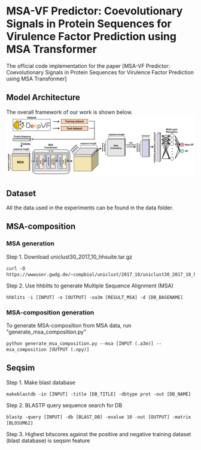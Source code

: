# MSA-VF Predictor: Coevolutionary Signals in Protein Sequences for Virulence Factor Prediction using MSA Transformer
The official code implementation for the paper [MSA-VF Predictor: Coevolutionary Signals in Protein Sequences for Virulence Factor Prediction using MSA Transformer]

## Model Architecture
The overall framework of our work is shown below.
![Overall Framework](img/model.png)

## Dataset
All the data used in the experiments can be found in the data folder.

## MSA-composition
### MSA generation
Step 1. Download uniclust30_2017_10_hhsuite.tar.gz
```
curl -O https://wwwuser.gwdg.de/~compbiol/uniclust/2017_10/uniclust30_2017_10_hhsuite.tar.gz
```
Step 2. Use hhblits to generate Multiple Sequence Alignment (MSA)
```
hhblits -i [INPUT] -o [OUTPUT] -oa3m [RESULT_MSA] -d [DB_BASENAME]
```

### MSA-composition generation
To generate MSA-composition from MSA data, run "generate_msa_composition.py"
```
python generate_msa_composition.py --msa [INPUT (.a3m)] --msa_composition [OUTPUT (.npy)]
```

## Seqsim
Step 1. Make blast database
```
makeblastdb -in [INPUT] -title [DB_TITLE] -dbtype prot -out [DB_NAME]
```
Step 2. BLASTP query sequence search for DB
```
blastp -query [INPUT] -db [BLAST_DB] -evalue 10 -out [OUTPUT] -matrix [BLOSUM62]
```
Step 3. Highest bitscores against the positive and negative training dataset (blast database) is seqsim feature
